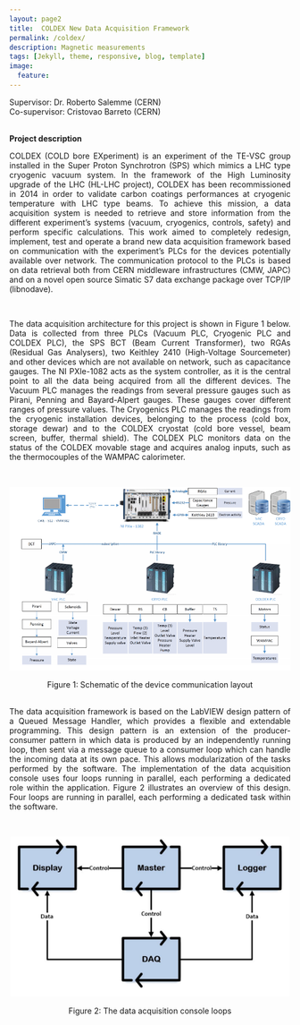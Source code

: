 ```yaml
---
layout: page2
title: 	COLDEX New Data Acquisition Framework
permalink: /coldex/
description: Magnetic measurements
tags: [Jekyll, theme, responsive, blog, template]
image:
  feature:
---
```

Supervisor: Dr. Roberto Salemme (CERN)\
Co-supervisor: Cristovao Barreto (CERN)

<br>**Project description**
<p align="justify"> COLDEX (COLD bore EXperiment) is an experiment of the TE-VSC group installed in the Super Proton Synchrotron (SPS) which mimics a LHC type cryogenic vacuum system. In the framework of the High Luminosity upgrade of the LHC (HL-LHC project), COLDEX has been recommissioned in 2014 in order to validate carbon coatings performances at cryogenic temperature with LHC type beams. To achieve this mission, a data acquisition system is needed to retrieve and store information from the different experiment’s systems (vacuum, cryogenics, controls, safety) and perform specific calculations. This work aimed to completely redesign, implement, test and operate a brand new data acquisition framework based on communication with the experiment’s PLCs for the devices potentially available over network. The communication protocol to the PLCs is based on data retrieval both from CERN middleware infrastructures (CMW, JAPC) and on a novel open source Simatic S7 data exchange package over TCP/IP (libnodave). </p><br>


<p align="justify"> The data acquisition architecture for this project is shown in Figure 1 below. Data is collected from three PLCs (Vacuum PLC, Cryogenic PLC and COLDEX PLC), the SPS BCT (Beam Current Transformer), two RGAs (Residual Gas Analysers), two Keithley 2410 (High-Voltage Sourcemeter) and other devices which are not available on network, such as capacitance gauges. The NI PXIe-1082 acts as the system controller, as it is the central point to all the data being acquired from all the different devices. The Vacuum PLC manages the readings from several pressure gauges such as Pirani, Penning and Bayard-Alpert gauges. These gauges cover different ranges of pressure values. The Cryogenics PLC manages the readings from the cryogenic installation devices, belonging to the process (cold box, storage dewar) and to the COLDEX cryostat (cold bore vessel, beam screen, buffer, thermal shield). The COLDEX PLC monitors data on the status of the COLDEX movable stage and acquires analog inputs, such as the thermocouples of the WAMPAC calorimeter. </p><br>

<p align="center">
  <img src="https://github.com/cgre23/cgre23.github.io/blob/master/images/sensors.png?raw=true" width="700" title="Devices">
</p>
<p align="center"> Figure 1: Schematic of the device communication layout <br> <br>

<p align="justify"> The data acquisition framework is based on the LabVIEW design pattern of a Queued Message Handler, which provides a flexible and extendable programming. This design pattern is an extension of the producer-consumer pattern in which data is produced by an independently running loop, then sent via a message queue to a consumer loop which can handle the incoming data at its own pace. This allows modularization of the tasks performed by the software. The implementation of the data acquisition console uses four loops running in parallel, each performing a dedicated role within the application. Figure 2 illustrates an overview of this design. Four loops are running in parallel, each performing a dedicated task within the software. </p><br>

<p align="center">
  <img src="https://github.com/cgre23/cgre23.github.io/blob/master/images/qmh.png?raw=true" width="500" title="Design">
</p>
<p align="center"> Figure 2: The data acquisition console loops <br> <br>
